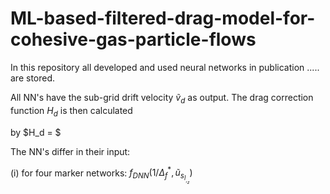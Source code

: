 # ML-based-filtered-drag-model-for-cohesive-gas-particle-flows

In this repository all developed and used neural networks in publication ..... are stored.

All NN's have the sub-grid drift velocity $\tilde{v}_d$ as output. The drag correction function $H_d$ is then calculated

by $H_d  =  $

The NN's differ in their input:

(i) for four marker networks: $f_{DNN} (1 / \Delta^*_f, \tilde{u}_s_l_,_z)$



